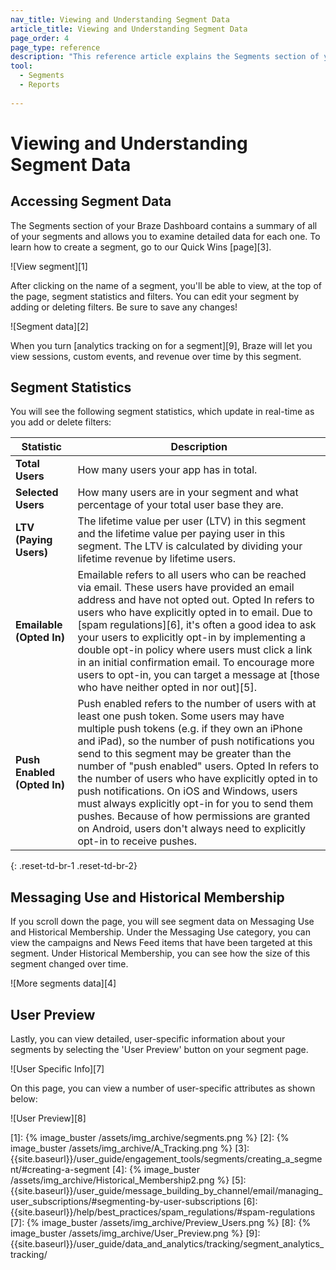 ```yaml
---
nav_title: Viewing and Understanding Segment Data
article_title: Viewing and Understanding Segment Data
page_order: 4
page_type: reference
description: "This reference article explains the Segments section of your Braze Dashboard, and includes a summary the statistics provided."
tool: 
  - Segments
  - Reports
  
---
```

# Viewing and Understanding Segment Data

## Accessing Segment Data

The Segments section of your Braze Dashboard contains a summary of all of your segments and allows you to examine detailed data for each one. To learn how to create a segment, go to our Quick Wins [page][3].

![View segment][1]

After clicking on the name of a segment, you'll be able to view, at the top of the page, segment statistics and filters. You can edit your segment by adding or deleting filters. Be sure to save any changes!

![Segment data][2]

When you turn [analytics tracking on for a segment][9], Braze will let you view sessions, custom events, and revenue over time by this segment.

## Segment Statistics

You will see the following segment statistics, which update in real-time as you add or delete filters:

| Statistic | Description |
| --------- | --- |
| **Total Users** | How many users your app has in total. |
| **Selected Users** | How many users are in your segment and what percentage of your total user base they are. |
| **LTV (Paying Users)** | The lifetime value per user (LTV) in this segment and the lifetime value per paying user in this segment. The LTV is calculated by dividing your lifetime revenue by lifetime users. |
| **Emailable (Opted In)** | Emailable refers to all users who can be reached via email. These users have provided an email address and have not opted out. Opted In refers to users who have explicitly opted in to email. Due to [spam regulations][6], it's often a good idea to ask your users to explicitly opt-in by implementing a double opt-in policy where users must click a link in an initial confirmation email. To encourage more users to opt-in, you can target a message at [those who have neither opted in nor out][5]. |
| **Push Enabled (Opted In)** | Push enabled refers to the number of users with at least one push token. Some users may have multiple push tokens (e.g. if they own an iPhone and iPad), so the number of push notifications you send to this segment may be greater than the number of "push enabled" users. Opted In refers to the number of users who have explicitly opted in to push notifications. On iOS and Windows, users must always explicitly opt-in for you to send them pushes. Because of how permissions are granted on Android, users don't always need to explicitly opt-in to receive pushes. |
{: .reset-td-br-1 .reset-td-br-2}

## Messaging Use and Historical Membership

If you scroll down the page, you will see segment data on Messaging Use and Historical Membership. Under the Messaging Use category, you can view the campaigns and News Feed items that have been targeted at this segment. Under Historical Membership, you can see how the size of this segment changed over time.

![More segments data][4]

## User Preview

Lastly, you can view detailed, user-specific information about your segments by selecting the 'User Preview' button on your segment page.

![User Specific Info][7]

On this page, you can view a number of user-specific attributes as shown below:

![User Preview][8]

[1]: {% image_buster /assets/img_archive/segments.png %}
[2]: {% image_buster /assets/img_archive/A_Tracking.png %}
[3]: {{site.baseurl}}/user_guide/engagement_tools/segments/creating_a_segment/#creating-a-segment
[4]: {% image_buster /assets/img_archive/Historical_Membership2.png %}
[5]: {{site.baseurl}}/user_guide/message_building_by_channel/email/managing_user_subscriptions/#segmenting-by-user-subscriptions
[6]: {{site.baseurl}}/help/best_practices/spam_regulations/#spam-regulations
[7]: {% image_buster /assets/img_archive/Preview_Users.png %}
[8]: {% image_buster /assets/img_archive/User_Preview.png %}
[9]: {{site.baseurl}}/user_guide/data_and_analytics/tracking/segment_analytics_tracking/
